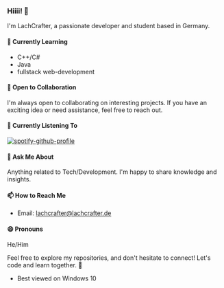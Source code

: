 ### Hiiii! 👋

I'm LachCrafter, a passionate developer and student based in Germany.

#### 🌱 Currently Learning
- C++/C#
- Java
- fullstack web-development

#### 👯 Open to Collaboration
I'm always open to collaborating on interesting projects. If you have an exciting idea or need assistance, feel free to reach out.

#### 🎵 Currently Listening To
[![spotify-github-profile](https://spotify-github-profile.vercel.app/api/view?uid=313nmwumgcxawim23nzjpcv6zjxq&cover_image=true&theme=natemoo-re&show_offline=true&background_color=121212&interchange=true&bar_color=ff0000&bar_color_cover=false)](https://spotify-github-profile.vercel.app/api/view?uid=313nmwumgcxawim23nzjpcv6zjxq&redirect=true)

#### 💬 Ask Me About
Anything related to Tech/Development. I'm happy to share knowledge and insights.

#### 📫 How to Reach Me
- Email: lachcrafter@lachcrafter.de

#### 😄 Pronouns
He/Him

Feel free to explore my repositories, and don't hesitate to connect! Let's code and learn together. 🚀

* Best viewed on Windows 10
